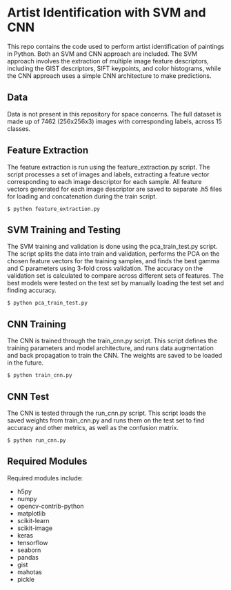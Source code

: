 # Artist Identification with SVM and CNN

This repo contains the code used to perform artist identification of paintings in Python. Both an SVM and CNN approach are included. The SVM approach involves the extraction of multiple image feature descriptors, including the GIST descriptors, SIFT keypoints, and color histograms, while the CNN approach uses a simple CNN architecture to make predictions.

## Data
Data is not present in this repository for space concerns. The full dataset is made up of 7462 (256x256x3) images with corresponding labels, across 15 classes. 

## Feature Extraction
The feature extraction is run using the feature_extraction.py script. The script processes a set of images and labels, extracting a feature vector corresponding to each image descriptor for each sample. All feature vectors generated for each image descriptor are saved to separate .h5 files for loading and concatenation during the train script.

```
$ python feature_extraction.py
```

## SVM Training and Testing
The SVM training and validation is done using the pca_train_test.py script. The script splits the data into train and validation, performs the PCA on the chosen feature vectors for the training samples, and finds the best gamma and C parameters using 3-fold cross validation. The accuracy on the validation set is calculated to compare across different sets of features. The best models were tested on the test set by manually loading the test set and finding accuracy.

```
$ python pca_train_test.py
```

## CNN Training
The CNN is trained through the train_cnn.py script. This script defines the training parameters and model architecture, and runs data augmentation and back propagation to train the CNN. The weights are saved to be loaded in the future.

```
$ python train_cnn.py
```

## CNN Test
The CNN is tested through the run_cnn.py script. This script loads the saved weights from train_cnn.py and runs them on the test set to find accuracy and other metrics, as well as the confusion matrix.

```
$ python run_cnn.py
```

## Required Modules
Required modules include:
- h5py
- numpy
- opencv-contrib-python
- matplotlib
- scikit-learn
- scikit-image
- keras
- tensorflow
- seaborn
- pandas
- gist
- mahotas
- pickle


